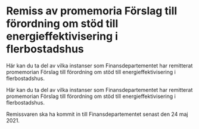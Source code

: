 # Remiss av promemoria Förslag till förordning om stöd till energieffektivisering i flerbostadshus

Här kan du ta del av vilka instanser som Finansdepartementet har remitterat promemorian Förslag till förordning om stöd till energieffektivisering i flerbostadshus.

Här kan du ta del av vilka instanser som Finansdepartementet har remitterat promemorian Förslag till förordning om stöd till energieffektivisering i flerbostadshus.

Remissvaren ska ha kommit in till Finansdepartementet senast
den 24 maj 2021.
